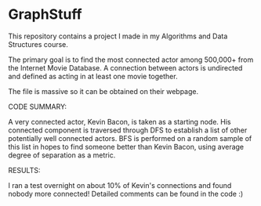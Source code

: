 # GraphStuff

This repository contains a project I made in my Algorithms and Data Structures course. 

The primary goal is to find the most connected actor among 500,000+ from the Internet Movie Database. A connection between actors is undirected and defined as acting in at least one movie together.

The file is massive so it can be obtained on their webpage.

CODE SUMMARY:

A very connected actor, Kevin Bacon, is taken as a starting node. His connected component is traversed through DFS to establish a list of other potentially well connected actors. BFS is performed on a random sample of this list in hopes to find someone better than Kevin Bacon, using average degree of separation as a metric. 


RESULTS:

I ran a test overnight on about 10% of Kevin's connections and found nobody more connected!
Detailed comments can be found in the code :)

